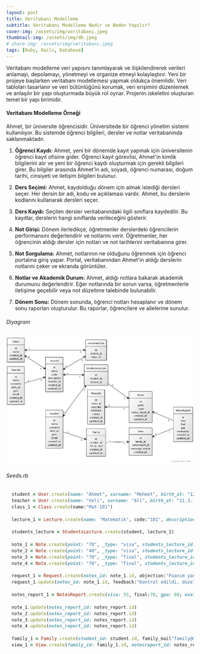```yaml
---
layout: post
title: Veritabanı Modelleme
subtitle: Veritabanı Modelleme Nedir ve Neden Yapılır?
cover-img: /assets/img/veritabanı.jpeg
thumbnail-img: /assets/img/db.jpeg
# share-img: /assets/img/veritabanı.jpeg
tags: [Ruby, Rails, Database]
---
```


Veritabanı modelleme veri yapısını tanımlayarak ve ilişkilendirerek verileri anlamayı, depolamayı, yönetmeyi ve organize etmeyi kolaylaştırır. Yeni bir projeye başlarken veritabanı modellemesi yapmak oldukça önemlidir. Veri tabloları tasarlanır ve veri bütünlüğünü korumak, veri erişimini düzenlemek ve anlaşılır bir yapı oluşturmada büyük rol oynar. Projenin iskeletini oluşturan temel bir yapı birimidir.

#### Veritabanı Modelleme Örneği

Ahmet, bir üniversite öğrencisidir. Üniversitede bir öğrenci yönetim sistemi kullanılıyor. Bu sistemde öğrenci bilgileri, dersler ve notlar veritabanında saklanmaktadır.

1. **Öğrenci Kaydı:** Ahmet, yeni bir dönemde kayıt yapmak için üniversitenin öğrenci kayıt ofisine gider. Öğrenci kayıt görevlisi, Ahmet'in kimlik bilgilerini alır ve yeni bir öğrenci kaydı oluşturmak için gerekli bilgileri girer. Bu bilgiler arasında Ahmet'in adı, soyadı, öğrenci numarası, doğum tarihi, cinsiyeti ve iletişim bilgileri bulunur.

2. **Ders Seçimi:** Ahmet, kaydolduğu dönem için almak istediği dersleri seçer. Her dersin bir adı, kodu ve açıklaması vardır. Ahmet, bu derslerin kodlarını kullanarak dersleri seçer.

3. **Ders Kaydı:** Seçilen dersler veritabanındaki ilgili sınıflara kaydedilir. Bu kayıtlar, derslerin hangi sınıflarda verileceğini gösterir.

4. **Not Girişi:** Dönem ilerledikçe, öğretmenler derslerdeki öğrencilerin performansını değerlendirir ve notlarını verir. Öğretmenler, her öğrencinin aldığı dersler için notları ve not tarihlerini veritabanına girer.

5. **Not Sorgulama:** Ahmet, notlarının ne olduğunu öğrenmek için öğrenci portalına giriş yapar. Portal, veritabanından Ahmet'in aldığı derslerin notlarını çeker ve ekranda görüntüler.

6. **Notlar ve Akademik Durum:** Ahmet, aldığı notlara bakarak akademik durumunu değerlendirir. Eğer notlarında bir sorun varsa, öğretmenlerle iletişime geçebilir veya not düzeltme talebinde bulunabilir.

7. **Dönem Sonu:** Dönem sonunda, öğrenci notları hesaplanır ve dönem sonu raporları oluşturulur. Bu raporlar, öğrencilere ve ailelerine sunulur.

###### Diyagram

![diagram](/assets/img/diagram.jpeg)

###### Seeds.rb

```ruby
  student = User.create(name: "Ahmet", surname: "Mehmet", birth_at: "12.1.2000", gsm: "5555555555", email: "ahmet@example.com")
  teacher = User.create(name: "Veli", surname: "Ali", birth_at: "11.3.1990", gsm: "5555555554", email: "veli@example.com")
  class_1 = Class.create(name:"Mat-101")

  lecture_1 = Lecture.create(name: "Matematik", code:"101", description: "sayısal kavramlar", teacher_id: teacher.id, class_id: class_1.id)

  students_lecture = StudentsLecture.create(student, lecture_1)

  note_1 = Note.create(point: "70", _type: "visa", students_lecture_id: students_lecture.id)
  note_2 = Note.create(point: "40", _type: "visa", students_lecture_id: students_lecture.id)
  note_3 = Note.create(point: "70", _type: "final", students_lecture_id: students_lecture.id)
  note_4 = Note.create(point: "70", _type: "final", students_lecture_id: students_lecture.id) 

  request_1 = Request.create(notes_id: note_1.id, objection:"Puanım yanlış hesaplanmış.", status:"Request Open")
  request_1.update(notes_id: note_1.id, feedback:"Kontrol edildi, düzeltildi.", status:"Request Closed")

  notes_report_1 = NotesReport.create(visa: 55, final:70, gpa: 60; evaluation: "Başarılı")

  note_1.update(notes_report_id: notes_report.id)
  note_2.update(notes_report_id: notes_report.id)
  note_3.update(notes_report_id: notes_report.id)
  note_4.update(notes_report_id: notes_report.id)

  family_1 = Family.create(student_id: student.id, family_mail"family@mail")
  view_1 = View.create(family_id: family_1.id, notesreport_id: notes_report_1.id, message_status:"iletildi")
```